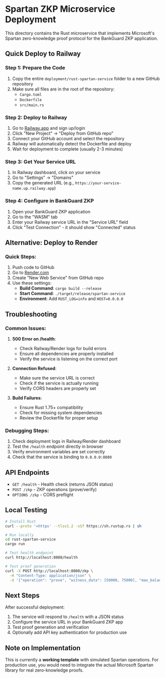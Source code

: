
# Spartan ZKP Microservice Deployment

This directory contains the Rust microservice that implements Microsoft's Spartan zero-knowledge proof protocol for the BankGuard ZKP application.

## Quick Deploy to Railway

### Step 1: Prepare the Code
1. Copy the entire `deployment/rust-spartan-service` folder to a new GitHub repository
2. Make sure all files are in the root of the repository:
   - `Cargo.toml`
   - `Dockerfile`
   - `src/main.rs`

### Step 2: Deploy to Railway
1. Go to [Railway.app](https://railway.app) and sign up/login
2. Click "New Project" → "Deploy from GitHub repo"
3. Connect your GitHub account and select the repository
4. Railway will automatically detect the Dockerfile and deploy
5. Wait for deployment to complete (usually 2-3 minutes)

### Step 3: Get Your Service URL
1. In Railway dashboard, click on your service
2. Go to "Settings" → "Domains"
3. Copy the generated URL (e.g., `https://your-service-name.up.railway.app`)

### Step 4: Configure in BankGuard ZKP
1. Open your BankGuard ZKP application
2. Go to the "WASM" tab
3. Enter your Railway service URL in the "Service URL" field
4. Click "Test Connection" - it should show "Connected" status

## Alternative: Deploy to Render

### Quick Steps:
1. Push code to GitHub
2. Go to [Render.com](https://render.com)
3. Create "New Web Service" from GitHub repo
4. Use these settings:
   - **Build Command**: `cargo build --release`
   - **Start Command**: `./target/release/spartan-service`
   - **Environment**: Add `RUST_LOG=info` and `HOST=0.0.0.0`

## Troubleshooting

### Common Issues:

1. **500 Error on /health**:
   - Check Railway/Render logs for build errors
   - Ensure all dependencies are properly installed
   - Verify the service is listening on the correct port

2. **Connection Refused**:
   - Make sure the service URL is correct
   - Check if the service is actually running
   - Verify CORS headers are properly set

3. **Build Failures**:
   - Ensure Rust 1.75+ compatibility
   - Check for missing system dependencies
   - Review the Dockerfile for proper setup

### Debugging Steps:
1. Check deployment logs in Railway/Render dashboard
2. Test the `/health` endpoint directly in browser
3. Verify environment variables are set correctly
4. Check that the service is binding to `0.0.0.0:8080`

## API Endpoints

- `GET /health` - Health check (returns JSON status)
- `POST /zkp` - ZKP operations (prove/verify)
- `OPTIONS /zkp` - CORS preflight

## Local Testing

```bash
# Install Rust
curl --proto '=https' --tlsv1.2 -sSf https://sh.rustup.rs | sh

# Run locally
cd rust-spartan-service
cargo run

# Test health endpoint
curl http://localhost:8080/health

# Test proof generation
curl -X POST http://localhost:8080/zkp \
  -H "Content-Type: application/json" \
  -d '{"operation": "prove", "witness_data": [50000, 75000], "max_balance": 100000}'
```

## Next Steps

After successful deployment:
1. The service will respond to `/health` with a JSON status
2. Configure the service URL in your BankGuard ZKP app
3. Test proof generation and verification
4. Optionally add API key authentication for production use

## Note on Implementation

This is currently a **working template** with simulated Spartan operations. For production use, you would need to integrate the actual Microsoft Spartan library for real zero-knowledge proofs.
